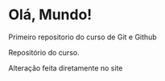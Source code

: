 # Olá, Mundo!
 Primeiro repositorio do curso de Git e Github
 
 Repositório do curso.
 
 Alteração feita diretamente no site
